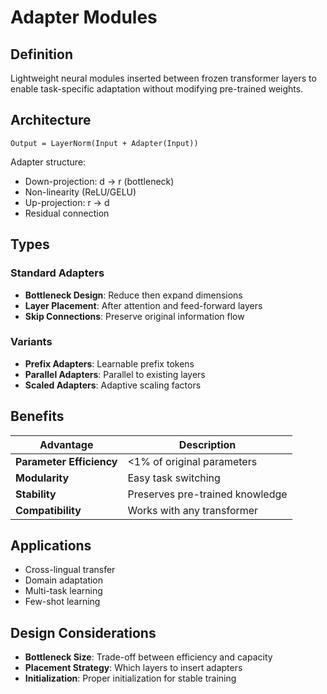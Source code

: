 # Adapter Modules

## Definition

Lightweight neural modules inserted between frozen transformer layers to enable task-specific adaptation without modifying pre-trained weights.

## Architecture

```
Output = LayerNorm(Input + Adapter(Input))
```

Adapter structure:
- Down-projection: d → r (bottleneck)
- Non-linearity (ReLU/GELU)
- Up-projection: r → d
- Residual connection

## Types

### Standard Adapters
- **Bottleneck Design**: Reduce then expand dimensions
- **Layer Placement**: After attention and feed-forward layers
- **Skip Connections**: Preserve original information flow

### Variants
- **Prefix Adapters**: Learnable prefix tokens
- **Parallel Adapters**: Parallel to existing layers
- **Scaled Adapters**: Adaptive scaling factors

## Benefits

| Advantage | Description |
|-----------|-------------|
| **Parameter Efficiency** | <1% of original parameters |
| **Modularity** | Easy task switching |
| **Stability** | Preserves pre-trained knowledge |
| **Compatibility** | Works with any transformer |

## Applications

- Cross-lingual transfer
- Domain adaptation
- Multi-task learning
- Few-shot learning

## Design Considerations

- **Bottleneck Size**: Trade-off between efficiency and capacity
- **Placement Strategy**: Which layers to insert adapters
- **Initialization**: Proper initialization for stable training
